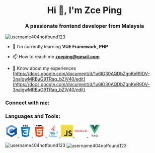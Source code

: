 <h1 align="center">Hi 👋, I'm Zce Ping</h1>
<h3 align="center">A passionate frontend developer from Malaysia</h3>

<p align="left"> <img src="https://komarev.com/ghpvc/?username=username404notfound123&label=Profile%20views&color=0e75b6&style=flat" alt="username404notfound123" /> </p>

- 🌱 I’m currently learning **VUE Framework, PHP**

- 📫 How to reach me **zceping@gmail.com**

- 📄 Know about my experiences [https://docs.google.com/document/d/1u6lG30AQDbZgnKeR9DV-3nalgwMRBuG9TRaq_bZlV40/edit](https://docs.google.com/document/d/1u6lG30AQDbZgnKeR9DV-3nalgwMRBuG9TRaq_bZlV40/edit)

<h3 align="left">Connect with me:</h3>
<p align="left">
</p>

<h3 align="left">Languages and Tools:</h3>
<p align="left"> <a href="https://www.cprogramming.com/" target="_blank" rel="noreferrer"> <img src="https://raw.githubusercontent.com/devicons/devicon/master/icons/c/c-original.svg" alt="c" width="40" height="40"/> </a> <a href="https://www.w3schools.com/css/" target="_blank" rel="noreferrer"> <img src="https://raw.githubusercontent.com/devicons/devicon/master/icons/css3/css3-original-wordmark.svg" alt="css3" width="40" height="40"/> </a> <a href="https://www.w3.org/html/" target="_blank" rel="noreferrer"> <img src="https://raw.githubusercontent.com/devicons/devicon/master/icons/html5/html5-original-wordmark.svg" alt="html5" width="40" height="40"/> </a> <a href="https://www.java.com" target="_blank" rel="noreferrer"> <img src="https://raw.githubusercontent.com/devicons/devicon/master/icons/java/java-original.svg" alt="java" width="40" height="40"/> </a> <a href="https://developer.mozilla.org/en-US/docs/Web/JavaScript" target="_blank" rel="noreferrer"> <img src="https://raw.githubusercontent.com/devicons/devicon/master/icons/javascript/javascript-original.svg" alt="javascript" width="40" height="40"/> </a> <a href="https://www.oracle.com/" target="_blank" rel="noreferrer"> <img src="https://raw.githubusercontent.com/devicons/devicon/master/icons/oracle/oracle-original.svg" alt="oracle" width="40" height="40"/> </a> <a href="https://vuejs.org/" target="_blank" rel="noreferrer"> <img src="https://raw.githubusercontent.com/devicons/devicon/master/icons/vuejs/vuejs-original-wordmark.svg" alt="vuejs" width="40" height="40"/> </a> </p>

<p><img align="left" src="https://github-readme-stats.vercel.app/api/top-langs?username=username404notfound123&show_icons=true&theme=dark&locale=en&layout=compact" alt="username404notfound123" /></p>

<p>&nbsp;<img align="center" src="https://github-readme-stats.vercel.app/api?username=username404notfound123&show_icons=true&locale=en" alt="username404notfound123" /></p>

